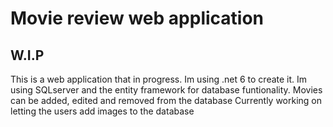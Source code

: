 # Movie review web application
## W.I.P

This is a web application that in progress. Im using .net 6 to create it.
Im using SQLserver and the entity framework for database funtionality.
Movies can be added, edited and removed from the database
Currently working on letting the users add images to the database
